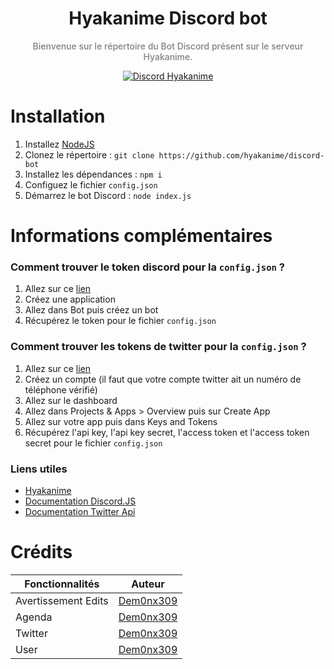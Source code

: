 <h1 align="center">
Hyakanime Discord bot 
</h1>

<p align="center" style='font-weight: 500; color: grey'>
Bienvenue sur le répertoire du Bot Discord présent sur le serveur Hyakanime.
</p>

<p align="center">
  <a href="https://discord.gg/Y38Q4pzFMf">
    <img src="https://discordapp.com/api/guilds/805391427680862248/widget.png" alt="Discord Hyakanime">
  </a>
</p>
  


# Installation 
1. Installez [NodeJS](https://nodejs.org/en/)
2. Clonez le répertoire : `git clone https://github.com/hyakanime/discord-bot`
3. Installez les dépendances : `npm i`
4. Configuez le fichier `config.json`
5. Démarrez le bot Discord : `node index.js`

# Informations complémentaires 

### Comment trouver le token discord pour la `config.json` ?
1. Allez sur ce [lien](https://discord.com/developers/applications)
2. Créez une application
3. Allez dans Bot puis créez un bot
4. Récupérez le token pour le fichier `config.json`

### Comment trouver les tokens de twitter pour la `config.json` ?
1. Allez sur ce [lien](https://developer.twitter.com/en/portal/)
2. Créez un compte (il faut que votre compte twitter ait un numéro de téléphone vérifié)
3. Allez sur le dashboard
4. Allez dans Projects & Apps > Overview puis sur Create App
5. Allez sur votre app puis dans Keys and Tokens
6. Récupérez l'api key, l'api key secret, l'access token et l'access token secret pour le fichier `config.json`

### Liens utiles
- [Hyakanime](https://hyakanime.fr)
- [Documentation Discord.JS](https://discord.js.org/#/docs)
- [Documentation Twitter Api](https://developer.twitter.com/en/docs/twitter-api)



# Crédits 

| Fonctionnalités     | Auteur                                   |
| ----------------    | ---------------------------------------- |
| Avertissement Edits | [Dem0nx309](https://github.com/dem0nx309)|                                       
| Agenda              | [Dem0nx309](https://github.com/dem0nx309)|
| Twitter             | [Dem0nx309](https://github.com/dem0nx309)|
| User                | [Dem0nx309](https://github.com/dem0nx309)|
